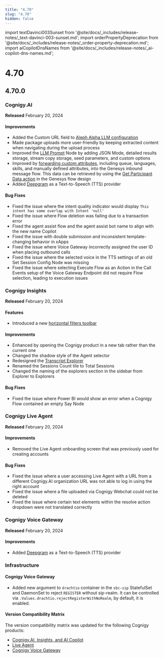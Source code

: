 ```yaml
---
title: "4.70"
slug: "4.70"
hidden: false
---
```


import textDavinci003Sunset from '@site/docs/_includes/release-notes/_text-davinci-003-sunset.md';
import orderPropertyDeprecation from '@site/docs/_includes/release-notes/_order-property-deprecation.md';
import aiCopilotDnsNames from '@site/docs/_includes/release-notes/_ai-copilot-dns-names.md';

# 4.70

<aiCopilotDnsNames />

<orderPropertyDeprecation />

<textDavinci003Sunset />

## 4.70.0

### Cognigy.AI

**Released** February 20, 2024

#### Improvements

- Added the Custom URL field to [Aleph Alpha LLM configuration](../ai/empower/llms/providers/aleph-alpha.md#add-a-model)
- Made package uploads more user-friendly by keeping extracted content when navigating during the upload process
- Improved the [LLM Prompt](../ai/build/node-reference/service/llm-prompt.md) Node by adding JSON Mode, detailed results storage, stream copy storage, seed parameters, and custom options
- Improved by [forwarding custom attributes](../ai/escalate/handover-reference/genesys-cloud-open-messaging.md#configure-handover-settings), including queue, languages, skills, and manually defined attributes, into the Genesys inbound message flow. This data can be retrieved by using the [Get Participant Data action](https://help.mypurecloud.com/articles/get-participant-data-action/) in the Genesys flow design
- Added [Deepgram](../voice-gateway/references/tts-and-stt-vendors.md) as a Text-to-Speech (TTS) provider

#### Bug Fixes

- Fixed the issue where the intent quality indicator would display `This intent has some overlap with Intent 'null'`
- Fixed the issue where Flow deletion was failing due to a transaction error
- Fixed the agent assist flow and the agent assist bot name to align with the new name Copilot
- Fixed the issue with double submission and inconsistent template-changing behavior in xApps
- Fixed the issue where Voice Gateway incorrectly assigned the user ID when placing outbound calls
- Fixed the issue where the selected voice in the TTS settings of an old Set Session Config Node was missing
- Fixed the issue where selecting Execute Flow as an Action in the Call Events setup of the Voice Gateway Endpoint did not require Flow selection, leading to execution issues

### Cognigy Insights

**Released** February 20, 2024

#### Features

- Introduced a new [horizontal filters toolbar](../insights/global-filters.md)

#### Improvements

- Enhanced by opening the Cognigy product in a new tab rather than the current one
- Changed the shadow style of the Agent selector
- Redesigned the [Transcript Explorer](../insights/explorers/transcript.md)
- Renamed the Sessions Count tile to Total Sessions
- Changed the naming of the explorers section in the sidebar from Explorer to Explorers

#### Bug Fixes

- Fixed the issue where Power BI would show an error when a Cognigy Flow contained an empty Say Node

### Cognigy Live Agent

**Released** February 20, 2024

#### Improvements

- Removed the Live Agent onboarding screen that was previously used for creating accounts

#### Bug Fixes

- Fixed the issue where a user accessing Live Agent with a URL from a different Cognigy.AI organization URL was not able to log in using the right account
- Fixed the issue where a file uploaded via Cognigy Webchat could not be deleted
- Fixed the issue where certain text elements within the resolve action dropdown were not translated correctly

### Cognigy Voice Gateway

**Released** February 20, 2024

#### Improvements

- Added [Deepgram](../voice-gateway/references/tts-and-stt-vendors.md) as a Text-to-Speech (TTS) provider

### Infrastructure

#### Cognigy Voice Gateway

- Added new argument to `drachtio` container in the `sbc-sip` StatefulSet and DaemonSet to reject `REGISTER` without sip-realm. It can be controlled via `.Values.drachtio.rejectRegisterWithNoRealm`, by default, it is enabled.


#### Version Compatibility Matrix

The version compatibility matrix was updated for the following Cognigy products:

- [Cognigy.AI, Insights, and AI Copilot](../ai/installation/version-compatibility-matrix.md)
- [Live Agent](../live-agent/installation/deployment/version-compatibility-matrix.md)
- [Cognigy Voice Gateway](../voice-gateway/installation/version-compatibility-matrix.md)